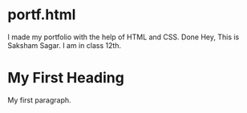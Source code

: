# portf.html
I made my portfolio with the help of HTML and CSS.
Done
Hey, This is Saksham Sagar. I am in class 12th. 
<!DOCTYPE html>
<html>
<body>

<h1>My First Heading</h1>
<p>My first paragraph.</p>

</body>
</html>
